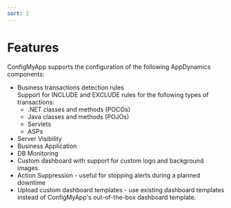 ```yaml
---
sort: 2
---
```


# Features

ConfigMyApp supports the configuration of the following AppDynamics components:

 - Business transactions detection rules <br>
   Support for INCLUDE and EXCLUDE rules for the following types of transactions:
    - .NET classes and methods (POCOs)
    - Java classes and methods (POJOs)
    - Servlets
    - ASPs
 - Server Visibility
 - Business Application
 - DB Monitoring
 - Custom dashboard with support for custom logo and background images.
 - Action Suppression - useful for stopping alerts during a planned downtime 
 - Upload custom dashboard templates - use existing dashboard templates instead of ConfigMyApp's out-of-the-box dashboard template. 

